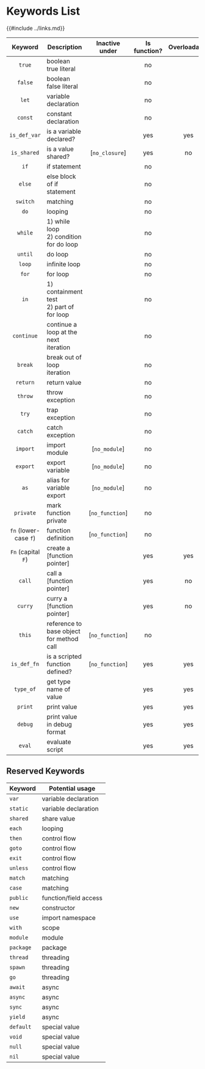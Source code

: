 Keywords List
=============

{{#include ../links.md}}

|        Keyword        | Description                                 | Inactive under  | Is function? | Overloadable |
| :-------------------: | ------------------------------------------- | :-------------: | :----------: | :----------: |
|        `true`         | boolean true literal                        |                 |      no      |              |
|        `false`        | boolean false literal                       |                 |      no      |              |
|         `let`         | variable declaration                        |                 |      no      |              |
|        `const`        | constant declaration                        |                 |      no      |              |
|     `is_def_var`      | is a variable declared?                     |                 |     yes      |     yes      |
|      `is_shared`      | is a value shared?                          | [`no_closure`]  |     yes      |      no      |
|         `if`          | if statement                                |                 |      no      |              |
|        `else`         | else block of if statement                  |                 |      no      |              |
|       `switch`        | matching                                    |                 |      no      |              |
|         `do`          | looping                                     |                 |      no      |              |
|        `while`        | 1) while loop<br/>2) condition for do loop  |                 |      no      |              |
|        `until`        | do loop                                     |                 |      no      |              |
|        `loop`         | infinite loop                               |                 |      no      |              |
|         `for`         | for loop                                    |                 |      no      |              |
|         `in`          | 1) containment test<br/>2) part of for loop |                 |      no      |              |
|      `continue`       | continue a loop at the next iteration       |                 |      no      |              |
|        `break`        | break out of loop iteration                 |                 |      no      |              |
|       `return`        | return value                                |                 |      no      |              |
|        `throw`        | throw exception                             |                 |      no      |              |
|         `try`         | trap exception                              |                 |      no      |              |
|        `catch`        | catch exception                             |                 |      no      |              |
|       `import`        | import module                               |  [`no_module`]  |      no      |              |
|       `export`        | export variable                             |  [`no_module`]  |      no      |              |
|         `as`          | alias for variable export                   |  [`no_module`]  |      no      |              |
|       `private`       | mark function private                       | [`no_function`] |      no      |              |
| `fn` (lower-case `f`) | function definition                         | [`no_function`] |      no      |              |
|  `Fn` (capital `F`)   | create a [function pointer]                 |                 |     yes      |     yes      |
|        `call`         | call a [function pointer]                   |                 |     yes      |      no      |
|        `curry`        | curry a [function pointer]                  |                 |     yes      |      no      |
|        `this`         | reference to base object for method call    | [`no_function`] |      no      |              |
|      `is_def_fn`      | is a scripted function defined?             | [`no_function`] |     yes      |     yes      |
|       `type_of`       | get type name of value                      |                 |     yes      |     yes      |
|        `print`        | print value                                 |                 |     yes      |     yes      |
|        `debug`        | print value in debug format                 |                 |     yes      |     yes      |
|        `eval`         | evaluate script                             |                 |     yes      |     yes      |


Reserved Keywords
-----------------

| Keyword   | Potential usage       |
| --------- | --------------------- |
| `var`     | variable declaration  |
| `static`  | variable declaration  |
| `shared`  | share value           |
| `each`    | looping               |
| `then`    | control flow          |
| `goto`    | control flow          |
| `exit`    | control flow          |
| `unless`  | control flow          |
| `match`   | matching              |
| `case`    | matching              |
| `public`  | function/field access |
| `new`     | constructor           |
| `use`     | import namespace      |
| `with`    | scope                 |
| `module`  | module                |
| `package` | package               |
| `thread`  | threading             |
| `spawn`   | threading             |
| `go`      | threading             |
| `await`   | async                 |
| `async`   | async                 |
| `sync`    | async                 |
| `yield`   | async                 |
| `default` | special value         |
| `void`    | special value         |
| `null`    | special value         |
| `nil`     | special value         |
